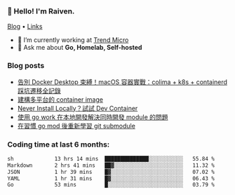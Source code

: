 <!-- ![Codewars](https://www.codewars.com/users/omegaatt36/badges/small) -->
### 👋 Hello! I'm Raiven.
[Blog](https://www.omegaatt.com) • [Links](https://link.omegaatt.com)

- 🔭 I’m currently working at [Trend Micro](https://www.trendmicro.com)
- 💬 Ask me about **Go, Homelab, Self-hosted**

### Blog posts
<!-- BLOG-POST-LIST:START -->
- [告別 Docker Desktop 束縛！macOS 容器實戰：colima + k8s + containerd 踩坑遷移全記錄](https://www.omegaatt.com/blogs/develop/2025/colima_docker_alternative_on_macos/)
- [建構多平台的 container image](https://www.omegaatt.com/blogs/develop/2025/building_multiple_platform_container_image/)
- [Never Install Locally？試試 Dev Container](https://www.omegaatt.com/blogs/develop/2025/dev_container/)
- [使用 go work 在本地開發解決同時開發 module 的問題](https://www.omegaatt.com/blogs/develop/2025/go_module_and_go_work/)
- [在習慣 go mod 後重新學習 git submodule](https://www.omegaatt.com/blogs/develop/2025/git_submodule_turorial/)
<!-- BLOG-POST-LIST:END -->

### Coding time at last 6 months:
<!--START_SECTION:waka-->

```txt
sh             13 hrs 14 mins  ██████████████░░░░░░░░░░░   55.84 %
Markdown       2 hrs 41 mins   ██▓░░░░░░░░░░░░░░░░░░░░░░   11.32 %
JSON           1 hr 39 mins    █▓░░░░░░░░░░░░░░░░░░░░░░░   07.02 %
YAML           1 hr 31 mins    █▓░░░░░░░░░░░░░░░░░░░░░░░   06.43 %
Go             53 mins         █░░░░░░░░░░░░░░░░░░░░░░░░   03.79 %
```

<!--END_SECTION:waka-->
